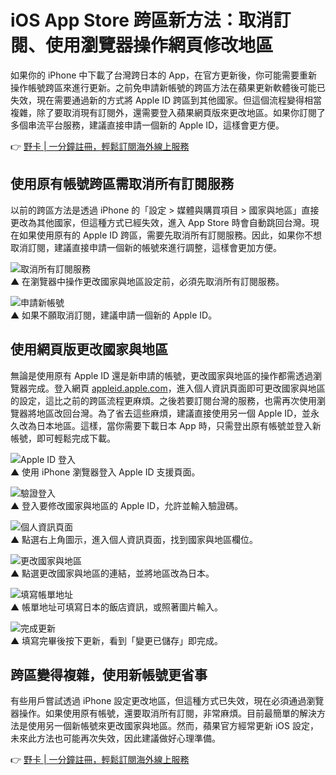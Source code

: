 # iOS App Store 跨區新方法：取消訂閱、使用瀏覽器操作網頁修改地區

如果你的 iPhone 中下載了台灣跨日本的 App，在官方更新後，你可能需要重新操作帳號跨區來進行更新。之前免申請新帳號的跨區方法在蘋果更新軟體後可能已失效，現在需要通過新的方式將 Apple ID 跨區到其他國家。但這個流程變得相當複雜，除了要取消現有訂閱外，還需要登入蘋果網頁版來更改地區。如果你訂閱了多個串流平台服務，建議直接申請一個新的 Apple ID，這樣會更方便。

👉 [野卡 | 一分鐘註冊，輕鬆訂閱海外線上服務](https://bbtdd.com/yeka)

## 使用原有帳號跨區需取消所有訂閱服務

以前的跨區方法是透過 iPhone 的「設定 > 媒體與購買項目 > 國家與地區」直接更改為其他國家，但這種方式已經失效，進入 App Store 時會自動跳回台灣。現在如果使用原有的 Apple ID 跨區，需要先取消所有訂閱服務。因此，如果你不想取消訂閱，建議直接申請一個新的帳號來進行調整，這樣會更加方便。

![取消所有訂閱服務](https://bbtdd.com/wp-content/uploads/img/19409139714.webp)  
▲ 在瀏覽器中操作更改國家與地區設定前，必須先取消所有訂閱服務。

![申請新帳號](https://bbtdd.com/wp-content/uploads/img/40023622494.webp)  
▲ 如果不願取消訂閱，建議申請一個新的 Apple ID。

## 使用網頁版更改國家與地區

無論是使用原有 Apple ID 還是新申請的帳號，更改國家與地區的操作都需透過瀏覽器完成。登入網頁 [appleid.apple.com](https://bbtdd.com/yeka)，進入個人資訊頁面即可更改國家與地區的設定，這比之前的跨區流程更麻煩。之後若要訂閱台灣的服務，也需再次使用瀏覽器將地區改回台灣。為了省去這些麻煩，建議直接使用另一個 Apple ID，並永久改為日本地區。這樣，當你需要下載日本 App 時，只需登出原有帳號並登入新帳號，即可輕鬆完成下載。

![Apple ID 登入](https://bbtdd.com/wp-content/uploads/img/86163416208.webp)  
▲ 使用 iPhone 瀏覽器登入 Apple ID 支援頁面。

![驗證登入](https://bbtdd.com/wp-content/uploads/img/720565859620.webp)  
▲ 登入要修改國家與地區的 Apple ID，允許並輸入驗證碼。

![個人資訊頁面](https://bbtdd.com/wp-content/uploads/img/50908800867.webp)  
▲ 點選右上角圖示，進入個人資訊頁面，找到國家與地區欄位。

![更改國家與地區](https://bbtdd.com/wp-content/uploads/img/503143478072749.webp)  
▲ 點選更改國家與地區的連結，並將地區改為日本。

![填寫帳單地址](https://bbtdd.com/wp-content/uploads/img/893744169.webp)  
▲ 帳單地址可填寫日本的飯店資訊，或照著圖片輸入。

![完成更新](https://bbtdd.com/wp-content/uploads/img/46079424.webp)  
▲ 填寫完畢後按下更新，看到「變更已儲存」即完成。

## 跨區變得複雜，使用新帳號更省事

有些用戶嘗試透過 iPhone 設定更改地區，但這種方式已失效，現在必須通過瀏覽器操作。如果使用原有帳號，還要取消所有訂閱，非常麻煩。目前最簡單的解決方法是使用另一個新帳號來更改國家與地區。然而，蘋果官方經常更新 iOS 設定，未來此方法也可能再次失效，因此建議做好心理準備。

👉 [野卡 | 一分鐘註冊，輕鬆訂閱海外線上服務](https://bbtdd.com/yeka)